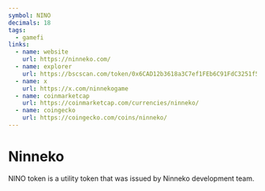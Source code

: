 ```yaml
---
symbol: NINO
decimals: 18
tags:
  - gamefi
links:
  - name: website
    url: https://ninneko.com/
  - name: explorer
    url: https://bscscan.com/token/0x6CAD12b3618a3C7ef1FEb6C91FdC3251f58c2a90
  - name: x
    url: https://x.com/ninnekogame
  - name: coinmarketcap
    url: https://coinmarketcap.com/currencies/ninneko/
  - name: coingecko
    url: https://coingecko.com/coins/ninneko/
---
```


# Ninneko

NINO token is a utility token that was issued by Ninneko development team.

